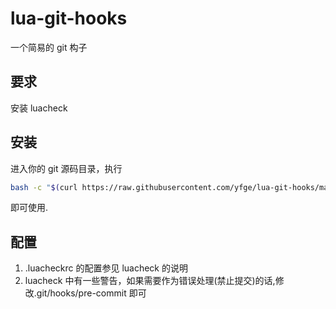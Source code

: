 # lua-git-hooks
一个简易的 git 构子
## 要求
安装 luacheck 
## 安装
进入你的 git 源码目录，执行
```bash 
bash -c "$(curl https://raw.githubusercontent.com/yfge/lua-git-hooks/master/install.sh)"
```
即可使用.

## 配置
1. .luacheckrc 的配置参见 luacheck 的说明
2. luacheck 中有一些警告，如果需要作为错误处理(禁止提交)的话,修改.git/hooks/pre-commit 即可


